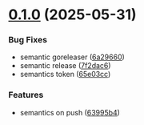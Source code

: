 # [0.1.0](https://github.com/brandonyoungdev/tldx/compare/v0.0.1...v0.1.0) (2025-05-31)


### Bug Fixes

* semantic goreleaser ([6a29660](https://github.com/brandonyoungdev/tldx/commit/6a2966082df43177a8eb818429e94a0469018a13))
* semantic release ([7f2dac6](https://github.com/brandonyoungdev/tldx/commit/7f2dac675024e5f41fd0b54e1eb545005dce76f8))
* semantics token ([65e03cc](https://github.com/brandonyoungdev/tldx/commit/65e03cc47a21cbd3d9d7cf5b183795ff72ff4929))


### Features

* semantics on push ([63995b4](https://github.com/brandonyoungdev/tldx/commit/63995b44bed7d090e9b291c9e3c2537ca56f87f5))
